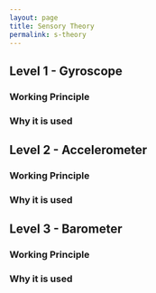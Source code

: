 ```yaml
---
layout: page
title: Sensory Theory
permalink: s-theory
---
```


## Level 1 - Gyroscope

### Working Principle

### Why it is used 


## Level 2 - Accelerometer
### Working Principle

### Why it is used 


## Level 3 - Barometer

### Working Principle

### Why it is used 
